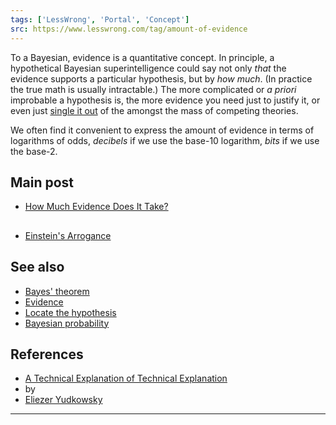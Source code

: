 ```yaml
---
tags: ['LessWrong', 'Portal', 'Concept']
src: https://www.lesswrong.com/tag/amount-of-evidence
---
```


To a Bayesian, evidence is a quantitative concept. In principle, a hypothetical Bayesian superintelligence could say not only *that* the evidence supports a particular hypothesis, but by *how much*. (In practice the true math is usually intractable.) The more complicated or *a priori* improbable a hypothesis is, the more evidence you need just to justify it, or even just [single it out](https://www.lesswrong.com/tag/locate-the-hypothesis) of the amongst the mass of competing theories.

We often find it convenient to express the amount of evidence in terms of logarithms of odds, *decibels* if we use the base-10 logarithm, *bits* if we use the base-2.

## Main post
- [How Much Evidence Does It Take?](http://lesswrong.com/lw/jn/how_much_evidence_does_it_take/)

## 
- [Einstein's Arrogance](http://lesswrong.com/lw/jo/einsteins_arrogance/)

## See also
- [Bayes' theorem](/tag/bayes-theorem)
- [Evidence](https://www.lesswrong.com/tag/evidence)
- [Locate the hypothesis](https://www.lesswrong.com/tag/locate-the-hypothesis)
- [Bayesian probability](https://www.lesswrong.com/tag/bayesian-probability)

## References
- [A Technical Explanation of Technical Explanation](http://yudkowsky.net/rational/technical)
-  by 
- [Eliezer Yudkowsky](https://www.lesswrong.com/tag/eliezer-yudkowsky)



---

